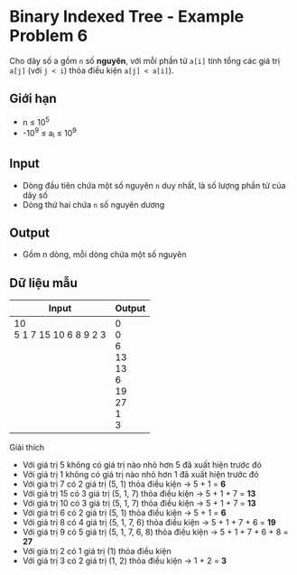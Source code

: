 # Binary Indexed Tree - Example Problem 6

Cho dãy số a gồm `n` số **nguyên**, với mỗi phần tử `a[i]` tính tổng các giá trị `a[j]` (với `j < i`) thỏa điều kiện `a[j] < a[i]`).

## Giới hạn

* n ≤ 10<sup>5</sup>
* -10<sup>9</sup> ≤ a<sub>i</sub> ≤ 10<sup>9</sup>

## Input

* Dòng đầu tiên chứa một số nguyên `n` duy nhất, là số lượng phần tử của dãy số
* Dòng thứ hai chứa `n` số nguyên dương

## Output

* Gồm n dòng, mỗi dòng chứa một số nguyên


## Dữ liệu mẫu

| Input | Output |
|---|---|
| 10 <br> 5 1 7 15 10 6 8 9 2 3 <br> <br> <br> <br> <br> <br> <br> <br> <br> | 0 <br> 0 <br> 6 <br> 13 <br> 13 <br> 6 <br> 19 <br> 27 <br> 1 <br> 3
Giải thích

* Với giá trị 5 không có giá trị nào nhỏ hơn 5 đã xuất hiện trước đó
* Với giá trị 1 không có giá trị nào nhỏ hơn 1 đã xuất hiện trước đó
* Với giá trị 7 có 2 giá trị (5, 1) thỏa điều kiện &rarr; 5 + 1 = **6**
* Với giá trị 15 có 3 giá trị (5, 1, 7) thỏa điều kiện &rarr; 5 + 1 + 7 = **13**
* Với giá trị 10 có 3 giá trị (5, 1, 7) thỏa điều kiện &rarr; 5 + 1 + 7 = **13**
* Với giá trị 6 có 2 giá trị (5, 1) thỏa điều kiện &rarr; 5 + 1 = **6**
* Với giá trị 8 có 4 giá trị (5, 1, 7, 6) thỏa điều kiện &rarr; 5 + 1 + 7 + 6 = **19**
* Với giá trị 9 có 5 giá trị (5, 1, 7, 6, 8) thỏa điều kiện &rarr; 5 + 1 + 7 + 6 + 8 = **27**
* Với giá trị 2 có 1 giá trị (1) thỏa điều kiện
* Với giá trị 3 có 2 giá trị (1, 2) thỏa điều kiện &rarr; 1 + 2 = **3**
